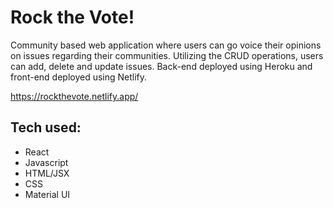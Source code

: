# Rock the Vote!
Community based web application where users can go voice their opinions on issues regarding their communities. Utilizing the CRUD operations, users can
add, delete and update issues. Back-end deployed using Heroku and front-end deployed using Netlify.

https://rockthevote.netlify.app/

## Tech used:
- React
- Javascript
- HTML/JSX
- CSS
- Material UI
